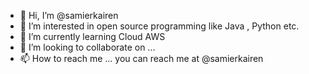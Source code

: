 - 👋 Hi, I’m @samierkairen
- 👀 I’m interested in open source programming like Java , Python etc.
- 🌱 I’m currently learning Cloud AWS
- 💞️ I’m looking to collaborate on ...
- 📫 How to reach me ... you can reach me at @samierkairen

<!---
samierkairen/samierkairen is a ✨ special ✨ repository because its `README.md` (this file) appears on your GitHub profile.
You can click the Preview link to take a look at your changes.
--->
